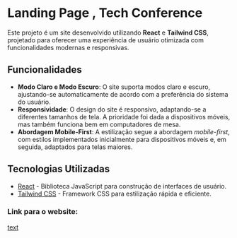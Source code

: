 # Landing Page , Tech Conference

Este projeto é um site desenvolvido utilizando **React** e **Tailwind CSS**, projetado para oferecer uma experiência de usuário otimizada com funcionalidades modernas e responsivas.

## Funcionalidades

- **Modo Claro e Modo Escuro**: O site suporta modos claro e escuro, ajustando-se automaticamente de acordo com a preferência do sistema do usuário.
- **Responsividade**: O design do site é responsivo, adaptando-se a diferentes tamanhos de tela. A prioridade foi dada a dispositivos móveis, mas também funciona bem em computadores de mesa.
- **Abordagem Mobile-First**: A estilização segue a abordagem *mobile-first*, com estilos implementados inicialmente para dispositivos móveis e, em seguida, adaptados para telas maiores.

## Tecnologias Utilizadas

- [React](https://reactjs.org/) - Biblioteca JavaScript para construção de interfaces de usuário.
- [Tailwind CSS](https://tailwindcss.com/) - Framework CSS para estilização rápida e eficiente.

### Link para o website:
<a>[text](https://techconference-landingpage.vercel.app/)</a>
